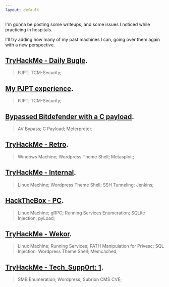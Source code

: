 ```yaml
---
layout: default
---
```

I'm gonna be posting some writeups, and some issues I noticed while practicing in hospitals.

I'll try adding how many of my past machines I can, going over them again with a new perspective.

## [TryHackMe - Daily Bugle](./dbugle.md).
> PJPT; TCM-Security;

## [My PJPT experience](./pjpt.md).
> PJPT; TCM-Security;

## [Bypassed Bitdefender with a C payload](./noalert.html).
> AV Bypass; C Payload; Meterpreter;

## [TryHackMe - Retro](./retro.html).
> Windows Machine; Wordpress Theme Shell; Metasploit;

## [TryHackMe - Internal](./internal.html).
> Linux Machine; Wordpress Theme Shell; SSH Tunneling; Jenkins;

## [HackTheBox - PC](./pc.html).
> Linux Machine; gRPC; Running Services Enumeration; SQLite Injection; pyLoad;

## [TryHackMe - Wekor](./wekor.html).
> Linux Machine; Running Services; PATH Manipulation for Privesc; SQL Injection; Wordpress Theme Shell; Memcached;

## [TryHackMe - Tech_Supp0rt: 1](./techsupp1.html).
> SMB Enumeration; Wordpress; Subrion CMS CVE;

